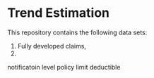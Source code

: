 # Trend Estimation

This repository contains the following data sets:

1. Fully developed claims,
2. 






notificatoin level
policy limit
deductible

